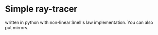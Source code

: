# Simple ray-tracer
written in python with non-linear Snell's law implementation.
You can also put mirrors.


